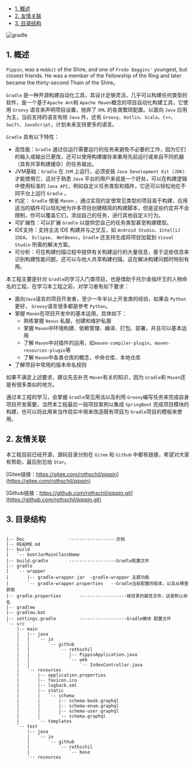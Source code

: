 <!-- TOC -->

- [1. 概述](#1-概述)
- [2. 友情关联](#2-友情关联)
- [3. 目录结构](#3-目录结构)

<!-- /TOC -->

![gradle](https://abram.oss-cn-shanghai.aliyuncs.com/blog/sctel/gradle.png)

## 1. 概述

`Pippin`, was a `Hobbit` of the Shire, and one of `Frodo Baggins'` youngest, but closest friends. He was a member of the Fellowship of the Ring and later became the thirty-second Thain of the Shire。 

`Gradle` 是一种开源构建自动化工具，其设计足够灵活，几乎可以构建任何类型的软件，是一个基于`Apache Ant`和 `Apache Maven`概念的项目自动化构建工具，它使用 `Groovy` 语言来声明项目设置，抛弃了 `XML` 的各类繁琐配置。以面向 `Java` 应用为主，当前支持的语言有除 `Java` 外，还有 `Groovy`、`Kotlin`、`Scala`、`C++`、`Swift`、`JavaScript`，计划未来支持更多的语言。

`Gradle` 具有以下特性：

- 高性能：`Gradle` 通过仅运行需要运行的任务来避免不必要的工作，因为它们的输入或输出已更改，还可以使用构建缓存来重用先前运行或来自不同机器（具有共享构建缓存）的任务输出。
- JVM基础：`Gradle` 在 `JVM` 上运行，必须安装 `Java Development Kit (JDK)` 才能使用它，这对于熟悉 `Java` 平台的用户来说是一个好处，可以在构建逻辑中使用标准的 `Java API`，例如自定义任务类型和插件，它还可以轻松地在不同平台上运行 `Gradle` 。
- 约定： `Gradle` 借鉴 `Maven` ，通过实现约定使常见类型的项目易于构建，应用适当的插件可以轻松地为许多项目创建精简的构建脚本，但是这些约定并不会限制，你可以覆盖它们，添加自己的任务，进行其他自定义行为。
- 可扩展性：可以扩展 `Gradle` 以提供您自己的任务类型甚至构建模型。
- IDE支持：支持主流 IDE 构建并与之交互，如 `Android Studio`、`IntelliJ IDEA`、 `Eclipse`、 `NetBeans`，`Gradle` 还支持生成将项目加载到 `Visual Studio` 所需的解决方案。
- 可分析：可在构建扫描过程中提供有关构建运行的大量信息，基于这些信息来识别构建性能问题，还可以与他人共享构建扫描，这在解决构建问题时特别有用。

 本工程主要是针对 `Gradle`的学习入门类项目，也是借助于托尔金指环王的人物命名的工程，在学习本工程之前，对学习者有如下要求：

- 面向`Java`语言的项目开发者，至少一年半以上开发类的经验，如果会 `Python` 更好， `Groovy`语言很多都是参考 `Python`。
- 掌握 `Maven`在项目开发中的基本运用，具体如下：
    - 熟练掌握 `Nexus` 私服，创建和维护私服
    - 掌握 `Maven`中环境构建、依赖管理、编译、打包、部署，并且可以基本运用
    - 了解 `Maven`中对插件的运用，如`maven-compiler-plugin`、`maven-resources-plugin`等
    - 了解 `Maven`中各类仓库的概念，中央仓库、本地仓库
- 了解项目中常用的版本命名规则

如果不满足上述要求，建议先去补充 `Maven`有关的知识，因为 `Gradle`和 `Maven`还是有很多类似的地方。

通过本工程的学习，会掌握 `Gradle`常见用法以及利用 `Groovy`编写任务来完成自身项目开发需要，当然本工程最后一段项目案例以集成 `SpringBoot` 完成项目模块的构建，也可以将此用来当作现实中用来改造既有项目为 `Gradle`项目的模板来使用。

## 2. 友情关联

本工程目前已经开源，源码目录分别在 `Gitee` 和 `Github` 中都有链接，希望对大家有帮助，最后别忘给 `Star`。

[Gitee链接：https://gitee.com/rothschil/pippin](https://gitee.com/rothschil/pippin)

[Github链接：https://github.com/rothschil/pippin.git](https://github.com/rothschil/pippin.git)

## 3. 目录结构


~~~

|-- Doc                 ------------------文档
|-- README.md
|-- build
|   `-- bootJarMainClassName
|-- build.gradle        ------------------Gradle配置文件
|-- gradle
|   `-- wrapper
|       |-- gradle-wrapper.jar  -gradle-wrapper 主题功能
|       `-- gradle-wrapper.properties   --Gradle当前配置的版本，以及从哪里获取
|-- gradle.properties       ------------------根目录的属性文件，这是默认命名
|-- gradlew
|-- gradlew.bat
|-- settings.gradle         ------------------Gradle模块 配置文件
`-- src
    |-- main
    |   |-- java
    |   |   `-- io
    |   |       `-- github
    |   |           `-- rothschil
    |   |               |-- PippinApplication.java
    |   |               `-- web
    |   |                   `-- IndexController.java
    |   `-- resources
    |       |-- application.properties
    |       |-- favicon.ico
    |       |-- logback.xml
    |       |-- static
    |       |   `-- schema
    |       |       |-- schema-book.graphql
    |       |       |-- schema-enum.graphql
    |       |       |-- schema-user.graphql
    |       |       `-- schema.graphql
    |       `-- templates
    `-- test
        |-- java
        |   `-- io
        |       `-- github
        |           `-- rothschil
        |               `-- base
        `-- resources


~~~
